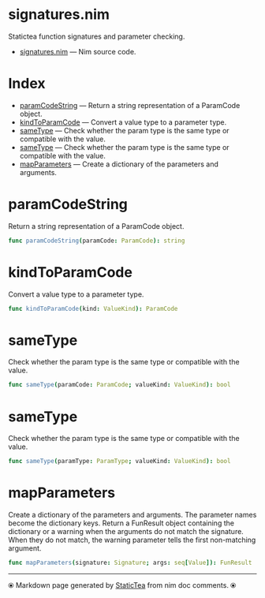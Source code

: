 # signatures.nim

Statictea function signatures and parameter checking.

* [signatures.nim](../src/signatures.nim) &mdash; Nim source code.
# Index

* [paramCodeString](#paramcodestring) &mdash; Return a string representation of a ParamCode object.
* [kindToParamCode](#kindtoparamcode) &mdash; Convert a value type to a parameter type.
* [sameType](#sametype) &mdash; Check whether the param type is the same type or compatible with the value.
* [sameType](#sametype-1) &mdash; Check whether the param type is the same type or compatible with the value.
* [mapParameters](#mapparameters) &mdash; Create a dictionary of the parameters and arguments.

# paramCodeString

Return a string representation of a ParamCode object.

```nim
func paramCodeString(paramCode: ParamCode): string 
```

# kindToParamCode

Convert a value type to a parameter type.

```nim
func kindToParamCode(kind: ValueKind): ParamCode 
```

# sameType

Check whether the param type is the same type or compatible with the value.

```nim
func sameType(paramCode: ParamCode; valueKind: ValueKind): bool 
```

# sameType

Check whether the param type is the same type or compatible with the value.

```nim
func sameType(paramType: ParamType; valueKind: ValueKind): bool 
```

# mapParameters

Create a dictionary of the parameters and arguments. The parameter names become the dictionary keys.  Return a FunResult object containing the dictionary or a warning when the arguments do not match the signature.  When they do not match, the warning parameter tells the first non-matching argument.

```nim
func mapParameters(signature: Signature; args: seq[Value]): FunResult 
```


---
⦿ Markdown page generated by [StaticTea](https://github.com/flenniken/statictea/) from nim doc comments. ⦿
